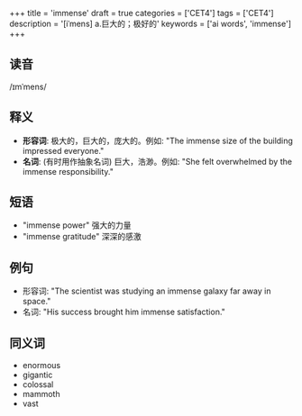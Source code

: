 +++
title = 'immense'
draft = true
categories = ['CET4']
tags = ['CET4']
description = '[iˈmens] a.巨大的；极好的'
keywords = ['ai words', 'immense']
+++

## 读音
/ɪmˈmens/

## 释义
- **形容词**: 极大的，巨大的，庞大的。例如: "The immense size of the building impressed everyone."
- **名词**: (有时用作抽象名词) 巨大，浩渺。例如: "She felt overwhelmed by the immense responsibility."

## 短语
- "immense power" 强大的力量
- "immense gratitude" 深深的感激

## 例句
- 形容词: "The scientist was studying an immense galaxy far away in space."
- 名词: "His success brought him immense satisfaction."

## 同义词
- enormous
- gigantic
- colossal
- mammoth
- vast
